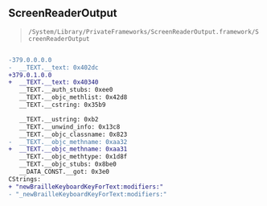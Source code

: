 ## ScreenReaderOutput

> `/System/Library/PrivateFrameworks/ScreenReaderOutput.framework/ScreenReaderOutput`

```diff

-379.0.0.0.0
-  __TEXT.__text: 0x402dc
+379.0.1.0.0
+  __TEXT.__text: 0x40340
   __TEXT.__auth_stubs: 0xee0
   __TEXT.__objc_methlist: 0x42d8
   __TEXT.__cstring: 0x35b9

   __TEXT.__ustring: 0xb2
   __TEXT.__unwind_info: 0x13c8
   __TEXT.__objc_classname: 0x823
-  __TEXT.__objc_methname: 0xaa32
+  __TEXT.__objc_methname: 0xaa31
   __TEXT.__objc_methtype: 0x1d8f
   __TEXT.__objc_stubs: 0x8be0
   __DATA_CONST.__got: 0x3e0
CStrings:
+ "newBrailleKeyboardKeyForText:modifiers:"
- "_newBrailleKeyboardKeyForText:modifiers:"

```
